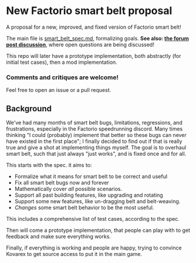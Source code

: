 # New Factorio smart belt proposal

A proposal for a new, improved, and fixed version of Factorio smart belt!

The main file is [smart_belt_spec.md](smart_belt_spec.md), formalizing goals.
**See also: [the forum post discussion](https://forums.factorio.com/viewtopic.php?p=678133#p678133)**, where open questions are being discussed!

This repo will later have a prototype implementation, both abstractly (for initial test cases), then a mod implementation.

### Comments and critiques are welcome!
Feel free to open an issue or a pull request.

## Background

We've had many months of smart belt bugs, limitations, regressions, and frustrations, especially in the Factorio speedrunning discord. Many times thinking "I could (probably) implement that better so these bugs can never have existed in the first place"; I finally decided to find out if that is really true and give a shot at implementing things myself.
The goal is to overhaul smart belt, such that just always "just works", and is fixed once and for all.

This starts with the spec. it aims to:
- Formalize what it means for smart belt to be correct and useful
- Fix all smart belt bugs now and forever
- Mathematically cover _all_ possible scenarios.
- Support all past building features, like upgrading and rotating
- Support some new features, like un-dragging belt and belt-weaving.
- _Changes_ some smart belt behavior to be the most useful.

This includes a comprehensive list of test cases, according to the spec.

Then will come a prototype implementation, that people can play with to get feedback and make sure everything works.

Finally, if everything is working and people are happy, trying to convince Kovarex to get source access to put it in the main game.
